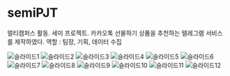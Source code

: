 # semiPJT
멀티캠퍼스 활동. 세미 프로젝트.
카카오톡 선물하기 상품을 추천하는 텔레그램 서비스를 제작하였다.
역할 : 팀장, 기획, 데이터 수집

![슬라이드1](https://github.com/JJANGSY/semiPJT/assets/123911331/847a2c4d-beac-45a3-bfcb-ce4fadcfaaf1)
![슬라이드2](https://github.com/JJANGSY/semiPJT/assets/123911331/01952b9d-fbbf-4af4-83db-eccd889e8221)
![슬라이드3](https://github.com/JJANGSY/semiPJT/assets/123911331/c0ff9b3f-980f-4e02-9f9f-0f7d3120d8fd)
![슬라이드4](https://github.com/JJANGSY/semiPJT/assets/123911331/fd514eca-08c9-4117-9130-965c89ca0d52)
![슬라이드5](https://github.com/JJANGSY/semiPJT/assets/123911331/b726efbe-bba6-45b6-ab46-12b5a383ed35)
![슬라이드6](https://github.com/JJANGSY/semiPJT/assets/123911331/5fcc5eec-48eb-4fbd-844a-9fc782b7cbcb)
![슬라이드7](https://github.com/JJANGSY/semiPJT/assets/123911331/6f91d4d4-a66c-428e-92b3-934cf0152f1d)
![슬라이드8](https://github.com/JJANGSY/semiPJT/assets/123911331/aa0d9499-fdd1-432b-b883-56b21b74b45c)
![슬라이드9](https://github.com/JJANGSY/semiPJT/assets/123911331/8fbda5ff-86c3-4c05-b2e3-bc8eb0524c6f)
![슬라이드10](https://github.com/JJANGSY/semiPJT/assets/123911331/b897a079-1cd8-4e46-92e0-01b6eff17292)
![슬라이드11](https://github.com/JJANGSY/semiPJT/assets/123911331/7f4928a5-9d95-49ef-90ec-7612c7a1284e)
![슬라이드12](https://github.com/JJANGSY/semiPJT/assets/123911331/aa3fdf87-bcce-4ddf-b976-0439335930b6)
